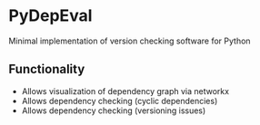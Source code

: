 # PyDepEval
Minimal implementation of version checking software for Python

## Functionality
- Allows visualization of dependency graph via networkx
- Allows dependency checking (cyclic dependencies)
- Allows dependency checking (versioning issues)
